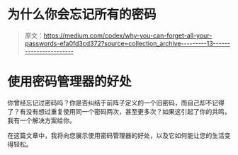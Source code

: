 # 为什么你会忘记所有的密码

> 原文：<https://medium.com/codex/why-you-can-forget-all-your-passwords-efa0fd3cd372?source=collection_archive---------13----------------------->

# 使用密码管理器的好处

你曾经忘记过密码吗？你是否纠结于前阵子定义的一个旧密码，而自己却不记得了？有没有想过重复使用同一个密码两次，甚至更多次？如果这引起了你的共鸣，我有一个解决方案给你。

在这篇文章中，我将向您展示使用密码管理器的好处，以及它如何能让您的生活变得轻松。